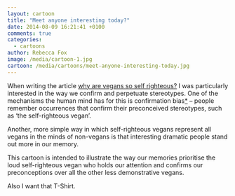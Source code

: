```yaml
---
layout: cartoon
title: "Meet anyone interesting today?"
date: 2014-08-09 16:21:41 +0100
comments: true
categories: 
  - cartoons
author: Rebecca Fox
image: /media/cartoon-1.jpg
cartoon: /media/cartoons/meet-anyone-interesting-today.jpg
---
```

When writing the article [why are vegans so self righteous?](/ "FIXME!") I was particularly interested in the way  we confirm and perpetuate stereotypes. One of the mechanisms the human mind has for this is confirmation bias[*](http://en.wikipedia.org/wiki/Confirmation_bias "Wikipedia article on confirmation bias") –
 people remember occurrences that confirm their preconceived stereotypes, such as ‘the self-righteous vegan’. <!--more-->
 
Another, more simple way in which self-righteous vegans represent all vegans in the minds of non-vegans is that interesting dramatic people stand out more in our memory.

This cartoon is intended to illustrate the way our memories prioritise the loud self-righteous vegan who holds our attention and confirms our preconceptions over all the other less demonstrative vegans.

Also I want that T-Shirt.


